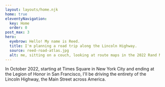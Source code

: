```yaml
---
layout: layouts/home.njk
home: true
eleventyNavigation:
  key: Home
  order: 0
post_max: 3
hero:
  eyebrow: Hello! My name is Reed.
  title: I'm planning a road trip along the Lincoln Highway.
  source: reed-road-atlas.jpg
  alt: me, sitting on a couch, looking at route maps in the 2022 Rand McNally road atlas
---
```


In October 2022, starting at Times Square in New York City and ending at the Legion of Honor in San Francisco, I'll be driving the entirety of the Lincoln Highway, the Main Street across America.
